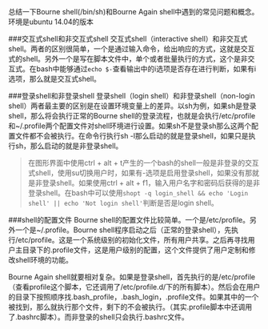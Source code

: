 总结一下Bourne shell(/bin/sh)和Bourne Again shell中遇到的常见问题和概念。环境是ubuntu 14.04的版本

###交互式shell和非交互式shell
交互式shell（interactive shell）和非交互式shell。两者的区别很简单，一个是通过输入命令，给出响应的方式，这就是交互式的shell。另外一个是写在脚本文件中，单个或者批量执行的方式，这个是非交互式。在bash中能够通过`echo $-`查看输出中的i选项是否存在进行判断，如果有i选项，那么就是交互式shell。

###登录shell和非登录shell
登录shell（login shell）和非登录shell（non-login shell）两者最主要的区别是在设置环境变量上的差异。以sh为例，如果sh是登录shell，那么将会执行正常的Bourne shell的登录流程，也就是会执行/etc/profile和~/.profile两个配置文件对shell环境进行设置。如果sh不是登录sh那么这两个配置文件都不会被执行。在命令行执行sh -l那么启动的就是登录shell，如果只是执行sh，那么启动的就是非登录shell。

>在图形界面中使用ctrl + alt + t产生的一个bash的shell一般是非登录的交互式shell，使用su切换用户时，如果有-选项是启用登录shell，如果没有那就是非登录shell。如果使用ctrl + alt + f1，输入用户名字和密码后获得的是非登录shell。在bash中可以使用`shopt -q login_shell && echo 'Login shell' || echo 'Not login shell'`判断是否是login shell。


###shell的配置文件
Bourne shell的配置文件比较简单。一个是/etc/profile。另外一个是~/.profile。Bourne shell程序启动之后（正常的登录shell），先执行/etc/profile。这是一个系统级别的初始化文件，所有用户共享。之后再寻找用户主目录下的.profile文件，这是用户级别的配置，这个文件提供了用户定制和修改shell环境的功能。

Bourne Again shell就要相对复杂。如果是登录shell，首先执行的是/etc/profile（查看profile这个脚本，它还调用了/etc/profile.d/下的所有脚本）。然后会在用户的目录下按照顺序找.bash_profile，.bash_login，.profile文件。如果其中的一个被找到，那么就执行那个文件，剩下的不会被执行。（其实.profile脚本中还调用了.bashrc脚本）。而非登录的shell只会执行.bashrc文件。


